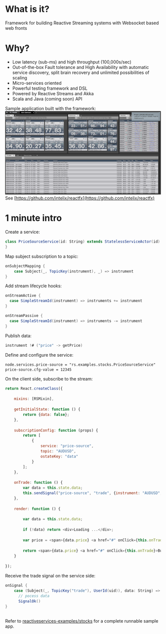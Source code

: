 # What is it?

Framework for building Reactive Streaming systems with Websocket based web fronts

# Why?

* Low latency (sub-ms) and high throughput (100,000s/sec) 
* Out-of-the-box Fault tolerance and High Availability with automatic service discovery, split brain recovery and unlimited possibilities of scaling
* Micro-services oriented
* Powerful testing framework and DSL
* Powered by Reactive Streams and Akka
* Scala and Java (coming soon) API

Sample application built with the framework:
!["screen1"](https://raw.githubusercontent.com/intelix/reactfx/master/screen1.png "screen1")
See [https://github.com/intelix/reactfx](https://github.com/intelix/reactfx)

# 1 minute intro

Create a service:

```scala
class PriceSourceService(id: String) extends StatelessServiceActor(id) {
}
```

Map subject subscription to a topic:

```scala
onSubjectMapping {
    case Subject(_, TopicKey(instrument), _) => instrument
}
```

Add stream lifecycle hooks:

```scala
onStreamActive {
  case SimpleStreamId(instrument) => instruments += instrument
}
```

```scala
onStreamPassive {
  case SimpleStreamId(instrument) => instruments -= instrument
}
```

Publish data:

```scala
instrument !# ("price" -> getPrice)
```

Define and configure the service:

```hocon
node.services.price-source = "rs.examples.stocks.PriceSourceService"
price-source.cfg-value = 12345
```

On the client side, subscribe to the stream:

```javascript
return React.createClass({

    mixins: [RSMixin],

    getInitialState: function () {
        return {data: false};
    },

    subscriptionConfig: function (props) {
        return [
            {
                service: "price-source",
                topic: "AUDUSD",
                ostateKey: "data"
            }
        ];
    },
    
    onTrade: function () {
        var data = this.state.data;
        this.sendSignal("price-source", "trade", {instrument: "AUDUSD", price: data.price});
    },
    
    render: function () {

        var data = this.state.data;

        if (!data) return <div>Loading ...</div>;

        var price = <span>{data.price} <a href="#" onClick={this.onTrade}>Buy</a></span>;

        return <span>{data.price} <a href="#" onClick={this.onTrade}>Buy</a></span>;
    }

});
```

Receive the trade signal on the service side:

```scala
onSignal {
    case (Subject(_, TopicKey("trade"), UserId(uid)), data: String) =>
      // pocess data
      SignalOk()
}
  
```

Refer to [reactiveservices-examples/stocks](https://github.com/intelix/reactiveservices-examples/tree/master/stocks) for a complete runnable sample app.


